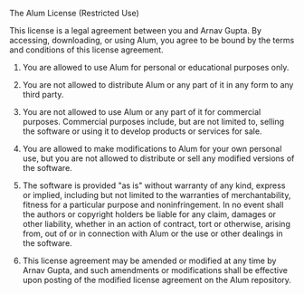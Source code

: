 The Alum License (Restricted Use)

This license is a legal agreement between you and Arnav Gupta. By accessing, downloading, or using Alum, you agree to be bound by the terms and conditions of this license agreement.

1. You are allowed to use Alum for personal or educational purposes only.

2. You are not allowed to distribute Alum or any part of it in any form to any third party.

3. You are not allowed to use Alum or any part of it for commercial purposes. Commercial purposes include, but are not limited to, selling the software or using it to develop products or services for sale.

4. You are allowed to make modifications to Alum for your own personal use, but you are not allowed to distribute or sell any modified versions of the software.

5. The software is provided "as is" without warranty of any kind, express or implied, including but not limited to the warranties of merchantability, fitness for a particular purpose and noninfringement. In no event shall the authors or copyright holders be liable for any claim, damages or other liability, whether in an action of contract, tort or otherwise, arising from, out of or in connection with Alum or the use or other dealings in the software.

6. This license agreement may be amended or modified at any time by Arnav Gupta, and such amendments or modifications shall be effective upon posting of the modified license agreement on the Alum repository.
